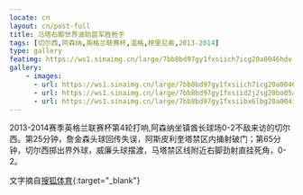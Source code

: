 ```yaml
---
locate: cn
layout: cn/post-full
title: 马塔右脚世界波助蓝军胜枪手
tags: [切尔西,阿森纳,英格兰联赛杯,温格,穆里尼奥,2013-2014]
type: gallery
featimg: https://ws1.sinaimg.cn/large/7bb8bd97gy1fxsiich7icg20a0046hdv.gif
gallery:
    - images:
      - url: https://ws1.sinaimg.cn/large/7bb8bd97gy1fxsiich7icg20a0046hdv.gif
      - url: https://ws1.sinaimg.cn/large/7bb8bd97gy1fxsiid2j2sg20bo05au0y.gif
      - url: https://ws1.sinaimg.cn/large/7bb8bd97gy1fxsiibx6lbg20a004iu0z.gif
---
```


2013-2014赛季英格兰联赛杯第4轮打响,阿森纳坐镇酋长球场0-2不敌来访的切尔西。第25分钟，詹金森头球回传失误，阿斯皮利奎塔禁区内捅射破门；第65分钟，切尔西掷出界外球，威廉头球摆渡，马塔禁区线附近右脚劲射直挂死角，0-2。

文字摘自[搜狐体育](http://sports.sohu.com/20131030/n389189600.shtml){:target="_blank"}